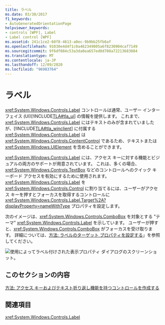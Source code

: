 ```yaml
---
title: ラベル
ms.date: 03/30/2017
f1_keywords:
- AutoGeneratedOrientationPage
helpviewer_keywords:
- controls [WPF], Label
- Label control [WPF]
ms.assetid: 241c1ce2-60f8-4613-a0ec-9b9bb25fb6af
ms.openlocfilehash: 91030e4d4f1c0a462349805a6f8230904caf7149
ms.sourcegitcommit: 9f6df084c53a3da0ea657ed0d708a72213683084
ms.translationtype: MT
ms.contentlocale: ja-JP
ms.lasthandoff: 12/09/2020
ms.locfileid: "96983764"
---
```

# <a name="label"></a>ラベル

<xref:System.Windows.Controls.Label> コントロールは通常、ユーザー インターフェイス (UI)[!INCLUDE[TLA#tla_ui](../../../includes/tlasharptla-ui-md.md)] の情報を提供します。  これまで、<xref:System.Windows.Controls.Label> にはテキストのみが含まれていましたが、[!INCLUDE[TLA#tla_winclient](../../../includes/tlasharptla-winclient-md.md)] に付属する <xref:System.Windows.Controls.Label> は <xref:System.Windows.Controls.ContentControl> であるため、テキストまたは <xref:System.Windows.UIElement> を含めることができます。  
  
 <xref:System.Windows.Controls.Label> には、アクセス キーに対する機能とビジュアルの両方のサポートが用意されています。 これは、多くの場合、<xref:System.Windows.Controls.TextBox> などのコントロールへのクイック キーボード アクセスを有効にするために使用されます。 <xref:System.Windows.Controls.Label> を <xref:System.Windows.Controls.Control> に割り当てるには、ユーザーがアクセス キーを押すとフォーカスを取得するコントロールに <xref:System.Windows.Controls.Label.Target%2A?displayProperty=nameWithType> プロパティを設定します。  
  
 次のイメージは、<xref:System.Windows.Controls.ComboBox> を対象とする "テーマ" <xref:System.Windows.Controls.Label> を示しています。  ユーザーが押すと、<xref:System.Windows.Controls.ComboBox> がフォーカスを受け取ります。  詳細については、[方法: ラベルのターゲット プロパティを設定する](/previous-versions/dotnet/netframework-3.5/ms752101(v=vs.90))」を参照してください。  
  
 ![使用によってラベル付けされた表示プロパティ ダイアログのスクリーンショット。](./media/label/display-properties-labeled-by.png "LabeledBy")  
  
## <a name="in-this-section"></a>このセクションの内容  

 [方法: アクセス キーおよびテキスト折り返し機能を持つコントロールを作成する](how-to-create-a-control-that-has-an-access-key-and-text-wrapping.md)  
  
## <a name="reference"></a>関連項目  

 <xref:System.Windows.Controls.Label>
